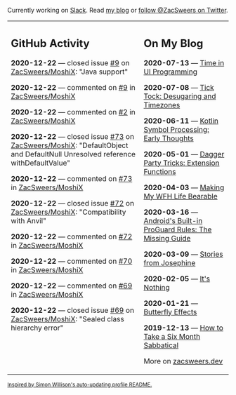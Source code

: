 Currently working on [Slack](https://slack.com/). Read [my blog](https://zacsweers.dev/) or [follow @ZacSweers on Twitter](https://twitter.com/ZacSweers).

<table><tr><td valign="top" width="60%">

## GitHub Activity
<!-- githubActivity starts -->
**2020-12-22** — closed issue [#9](https://api.github.com/repos/ZacSweers/MoshiX/issues/9) on [ZacSweers/MoshiX](https://api.github.com/repos/ZacSweers/MoshiX): "Java support"

**2020-12-22** — commented on [#9](https://github.com/ZacSweers/MoshiX/issues/9#issuecomment-749835281) in [ZacSweers/MoshiX](https://api.github.com/repos/ZacSweers/MoshiX)

**2020-12-22** — commented on [#2](https://github.com/ZacSweers/MoshiX/issues/2#issuecomment-749835115) in [ZacSweers/MoshiX](https://api.github.com/repos/ZacSweers/MoshiX)

**2020-12-22** — closed issue [#73](https://api.github.com/repos/ZacSweers/MoshiX/issues/73) on [ZacSweers/MoshiX](https://api.github.com/repos/ZacSweers/MoshiX): "DefaultObject and DefaultNull Unresolved reference withDefaultValue"

**2020-12-22** — commented on [#73](https://github.com/ZacSweers/MoshiX/issues/73#issuecomment-749812514) in [ZacSweers/MoshiX](https://api.github.com/repos/ZacSweers/MoshiX)

**2020-12-22** — closed issue [#72](https://api.github.com/repos/ZacSweers/MoshiX/issues/72) on [ZacSweers/MoshiX](https://api.github.com/repos/ZacSweers/MoshiX): "Compatibility with Anvil"

**2020-12-22** — commented on [#72](https://github.com/ZacSweers/MoshiX/issues/72#issuecomment-749793642) in [ZacSweers/MoshiX](https://api.github.com/repos/ZacSweers/MoshiX)

**2020-12-22** — commented on [#70](https://github.com/ZacSweers/MoshiX/issues/70#issuecomment-749730097) in [ZacSweers/MoshiX](https://api.github.com/repos/ZacSweers/MoshiX)

**2020-12-22** — commented on [#69](https://github.com/ZacSweers/MoshiX/issues/69#issuecomment-749729136) in [ZacSweers/MoshiX](https://api.github.com/repos/ZacSweers/MoshiX)

**2020-12-22** — closed issue [#69](https://api.github.com/repos/ZacSweers/MoshiX/issues/69) on [ZacSweers/MoshiX](https://api.github.com/repos/ZacSweers/MoshiX): "Sealed class hierarchy error"
<!-- githubActivity ends -->
</td><td valign="top" width="40%">

## On My Blog
<!-- blog starts -->
**2020-07-13** — [Time in UI Programming](https://www.zacsweers.dev/time-in-ui/)

**2020-07-08** — [Tick Tock: Desugaring and Timezones](https://www.zacsweers.dev/ticktock-desugaring-timezones/)

**2020-06-11** — [Kotlin Symbol Processing: Early Thoughts](https://www.zacsweers.dev/kotlin-symbol-processor-early-thoughts/)

**2020-05-01** — [Dagger Party Tricks: Extension Functions](https://www.zacsweers.dev/dagger-party-tricks-extension-functions/)

**2020-04-03** — [Making My WFH Life Bearable](https://www.zacsweers.dev/making-wfh-life-bearable/)

**2020-03-16** — [Android's Built-in ProGuard Rules: The Missing Guide](https://www.zacsweers.dev/android-proguard-rules/)

**2020-03-09** — [Stories from Josephine](https://www.zacsweers.dev/stories-from-josephine/)

**2020-02-05** — [It's Nothing](https://www.zacsweers.dev/its-nothing/)

**2020-01-21** — [Butterfly Effects](https://www.zacsweers.dev/butterfly-effects/)

**2019-12-13** — [How to Take a Six Month Sabbatical](https://www.zacsweers.dev/how-to-take-a-six-month-sabbatical/)
<!-- blog ends -->
More on [zacsweers.dev](https://zacsweers.dev/)
</td></tr></table>

<sub><a href="https://simonwillison.net/2020/Jul/10/self-updating-profile-readme/">Inspired by Simon Willison's auto-updating profile README.</a></sub>